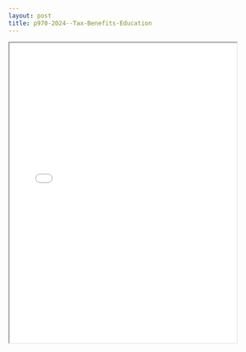 ```yaml
---
layout: post
title: p970-2024--Tax-Benefits-Education
---
```


<div class="pdf-container">
<iframe src="/ea/assets/pdfs/p970-2024--Tax-Benefits-Education.pdf" height="600" width="90%" allowFullScreen="true"></iframe>
</div>

